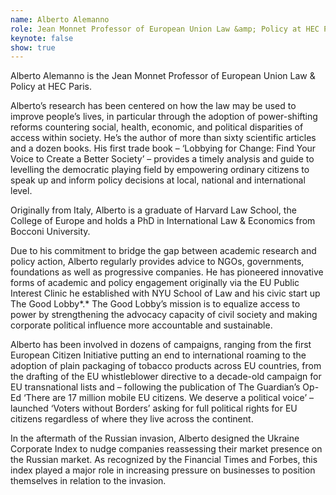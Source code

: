 ```yaml
---
name: Alberto Alemanno
role: Jean Monnet Professor of European Union Law &amp; Policy at HEC Paris
keynote: false
show: true
---
```


Alberto Alemanno is the Jean Monnet Professor of European Union Law &amp; Policy at HEC Paris.

Alberto’s research has been centered on how the law may be used to improve people’s lives, in particular through the adoption of power-shifting reforms countering social, health, economic, and political disparities of access within society. He’s the author of more than sixty scientific articles and a dozen books. His first trade book – ‘Lobbying for Change: Find Your Voice to Create a Better Society’ – provides a timely analysis and guide to levelling the democratic playing field by empowering ordinary citizens to speak up and inform policy decisions at local, national and international level. 

Originally from Italy, Alberto is a graduate of Harvard Law School, the College of Europe and holds a PhD in International Law &amp; Economics from Bocconi University.

Due to his commitment to bridge the gap between academic research and policy action, Alberto regularly provides advice to NGOs, governments, foundations as well as progressive companies. He has pioneered innovative forms of academic and policy engagement originally via the EU Public Interest Clinic he established with NYU School of Law and his civic start up The Good Lobby*.* The Good Lobby’s mission is to equalize access to power by strengthening the advocacy capacity of civil society and making corporate political influence more accountable and sustainable.

Alberto has been involved in dozens of campaigns, ranging from the first European Citizen Initiative putting an end to international roaming to the adoption of plain packaging of tobacco products across EU countries, from the drafting of the EU whistleblower directive to a decade-old campaign for EU transnational lists and – following the publication of The Guardian’s Op-Ed ‘There are 17 million mobile EU citizens. We deserve a political voice’ – launched ‘Voters without Borders’ asking for full political rights for EU citizens regardless of where they live across the continent.

In the aftermath of the Russian invasion, Alberto designed the Ukraine Corporate Index to nudge companies reassessing their market presence on the Russian market. As recognized by the Financial Times and Forbes, this index played a major role in increasing pressure on businesses to position themselves in relation to the invasion.